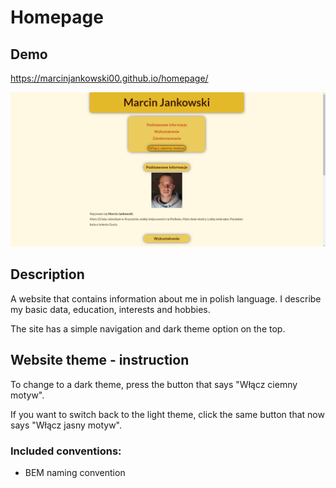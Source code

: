 # Homepage

## Demo
https://marcinjankowski00.github.io/homepage/

![Website preview](https://raw.githubusercontent.com/MarcinJankowski00/homepage/main/images/homepage_preview.png)

## Description
A website that contains information about me in polish language. I describe my basic data, education, interests and hobbies. 

The site has a simple navigation and dark theme option on the top.

## Website theme - instruction
To change to a dark theme, press the button that says "Włącz ciemny motyw".

If you want to switch back to the light theme, click the same button that now says "Włącz jasny motyw".

### Included conventions:
- BEM naming convention

